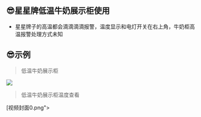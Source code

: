 ## 😎星星牌低温牛奶展示柜使用

* 星星牌子的高温都会滴滴滴滴报警，温度显示和电灯开关在右上角，牛奶柜高温报警处理方式未知

## 😎示例

> 低温牛奶展示柜

![](https://gitcode.net/GaloisField/WORKFLOWS4COMPANY/-/raw/master/resources/pic/equipment/低温牛奶展示柜3.jpeg)

> 低温牛奶展示柜温度查看

[视频封面0.png">
	<source id="mp4" src="https://gitcode.net/GaloisField/WORKFLOWS4COMPANY/-/raw/master/resources/pic/equipment/低温牛奶展示柜温度查看.mp4" type="video/mp4" >
</videos>
